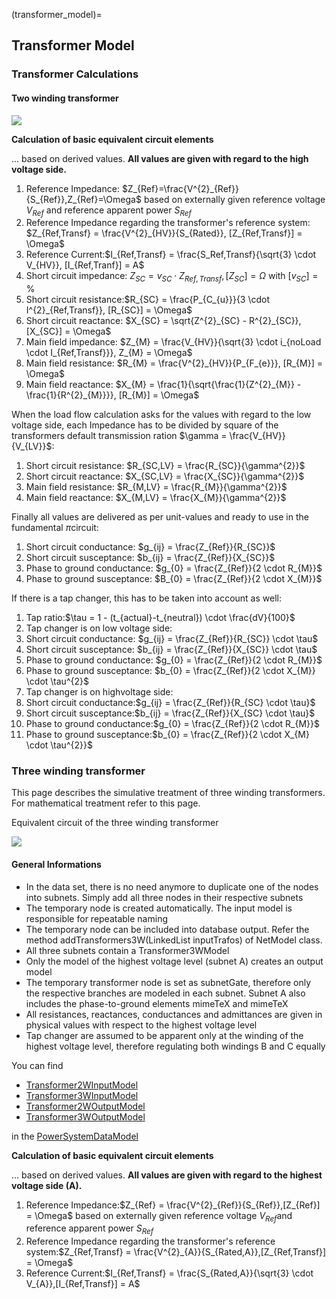 (transformer_model)=
## Transformer Model

### Transformer Calculations

#### Two winding transformer

![](../_static/figures/models/transformer_model/tecdoc_tc1.jpg)

**Calculation of basic equivalent circuit elements**

... based on derived values. **All values are given with regard to the high voltage side.**

1. Reference Impedance: $Z_{Ref}=\frac{V^{2}_{Ref}}{S_{Ref}},Z_{Ref}=\Omega$ based on externally given reference voltage $V_{Ref}$ and reference apparent power $S_{Ref}$
2. Reference Impedance regarding the transformer's reference system: $Z_{Ref,Transf} = \frac{V^{2}_{HV}}{S_{Rated}}, [Z_{Ref,Transf}] = \Omega$
3. Reference Current:$I_{Ref,Transf} = \frac{S_Ref,Transf}{\sqrt{3} \cdot V_{HV}}, [I_{Ref,Tranf}] = A$
4. Short circuit impedance: $Z_{SC} = v_{SC} \cdot Z_{Ref,Transf}, [Z_{SC}] = \Omega$ with $[v_{SC}] = \%$
5. Short circuit resistance:$R_{SC} = \frac{P_{C_{u}}}{3 \cdot I^{2}_{Ref,Transf}}, [R_{SC}] = \Omega$
6. Short circuit reactance: $X_{SC} = \sqrt{Z^{2}_{SC} - R^{2}_{SC}}, [X_{SC}] = \Omega$
7. Main field impedance: $Z_{M} = \frac{V_{HV}}{\sqrt{3} \cdot i_{noLoad \cdot I_{Ref,Transf}}}, Z_{M} = \Omega$
8. Main field resistance: $R_{M} = \frac{V^{2}_{HV}}{P_{F_{e}}}, [R_{M}] = \Omega$
9. Main field reactance: $X_{M} = \frac{1}{\sqrt{\frac{1}{Z^{2}_{M}} - \frac{1}{R^{2}_{M}}}}, [R_{M}] = \Omega$

When the load flow calculation asks for the values with regard to the low voltage side, each Impedance has to be divided by square of the transformers default transmission ration $\gamma = \frac{V_{HV}}{V_{LV}}$:

1. Short circuit resistance: $R_{SC,LV} = \frac{R_{SC}}{\gamma^{2}}$
2. Short circuit reactance: $X_{SC,LV} = \frac{X_{SC}}{\gamma^{2}}$
3. Main field resistance: $R_{M,LV} = \frac{R_{M}}{\gamma^{2}}$
4. Main field reactance: $X_{M,LV} = \frac{X_{M}}{\gamma^{2}}$

Finally all values are delivered as per unit-values and ready to use in the fundamental $\pi$circuit:

1. Short circuit conductance: $g_{ij} = \frac{Z_{Ref}}{R_{SC}}$
2. Short circuit susceptance: $b_{ij} = \frac{Z_{Ref}}{X_{SC}}$
3. Phase to ground conductance: $g_{0} = \frac{Z_{Ref}}{2 \cdot R_{M}}$
4. Phase to ground susceptance: $B_{0} = \frac{Z_{Ref}}{2 \cdot X_{M}}$

If there is a tap changer, this has to be taken into account as well:

1. Tap ratio:$\tau = 1 - (t_{actual}-t_{neutral}) \cdot \frac{dV}{100}$
2. Tap changer is on low voltage side:
  1. Short circuit conductance: $g_{ij} = \frac{Z_{Ref}}{R_{SC}} \cdot \tau$
  2. Short circuit susceptance: $b_{ij} = \frac{Z_{Ref}}{X_{SC}} \cdot \tau$
  3. Phase to ground conductance: $g_{0} = \frac{Z_{Ref}}{2 \cdot R_{M}}$
  4. Phase to ground susceptance: $b_{0} = \frac{Z_{Ref}}{2 \cdot X_{M}} \cdot \tau^{2}$
3. Tap changer is on highvoltage side:
  1. Short circuit conductance:$g_{ij} = \frac{Z_{Ref}}{R_{SC} \cdot \tau}$
  2. Short circuit susceptance:$b_{ij} = \frac{Z_{Ref}}{X_{SC} \cdot \tau}$
  3. Phase to ground conductance:$g_{0} = \frac{Z_{Ref}}{2 \cdot R_{M}}$
  4. Phase to ground susceptance:$b_{0} = \frac{Z_{Ref}}{2 \cdot X_{M} \cdot \tau^{2}}$

### Three winding transformer
This page describes the simulative treatment of three winding transformers. For mathematical treatment refer to this page.

Equivalent circuit of the three winding transformer

![](../_static/figures/models/transformer_model/model_twt.png)

#### General Informations

- In the data set, there is no need anymore to duplicate one of the nodes into subnets. Simply add all three nodes in their respective subnets
- The temporary node is created automatically. The input model is responsible for repeatable naming
- The temporary node can be included into database output. Refer the method addTransformers3W(LinkedList<Transformer3WInputModel> inputTrafos) of NetModel class.
- All three subnets contain a Transformer3WModel
- Only the model of the highest voltage level (subnet A) creates an output model
- The temporary transformer node is set as subnetGate, therefore only the respective branches are modeled in each subnet. Subnet A also includes the phase-to-ground elements mimeTeX and mimeTeX
- All resistances, reactances, conductances and admittances are given in physical values with respect to the highest voltage level
- Tap changer are assumed to be apparent only at the winding of the highest voltage level, therefore regulating both windings B and C equally

You can find
- [Transformer2WInputModel](https://powersystemdatamodel.readthedocs.io/en/latest/models/input/grid/transformer2w.html)
- [Transformer3WInputModel](https://powersystemdatamodel.readthedocs.io/en/latest/models/input/grid/transformer3w.html)
- [Transformer2WOutputModel](https://powersystemdatamodel.readthedocs.io/en/latest/models/result/grid/transformer2w.html)
- [Transformer3WOutputModel](https://powersystemdatamodel.readthedocs.io/en/latest/models/result/grid/transformer3w.html)

 
in the [PowerSystemDataModel](https://powersystemdatamodel.readthedocs.io/en/latest/)

**Calculation of basic equivalent circuit elements**

... based on derived values. **All values are given with regard to the highest voltage side (A).**

1. Reference Impedance:$Z_{Ref} = \frac{V^{2}_{Ref}}{S_{Ref}},[Z_{Ref}] = \Omega$ based on externally given reference voltage $V_{Ref}$and reference apparent power $S_{Ref}$
2. Reference Impedance regarding the transformer's reference system:$Z_{Ref,Transf} = \frac{V^{2}_{A}}{S_{Rated,A}},[Z_{Ref,Transf}] = \Omega$
3. Reference Current:$I_{Ref,Transf} = \frac{S_{Rated,A}}{\sqrt{3} \cdot V_{A}},[I_{Ref,Transf}] = A$
